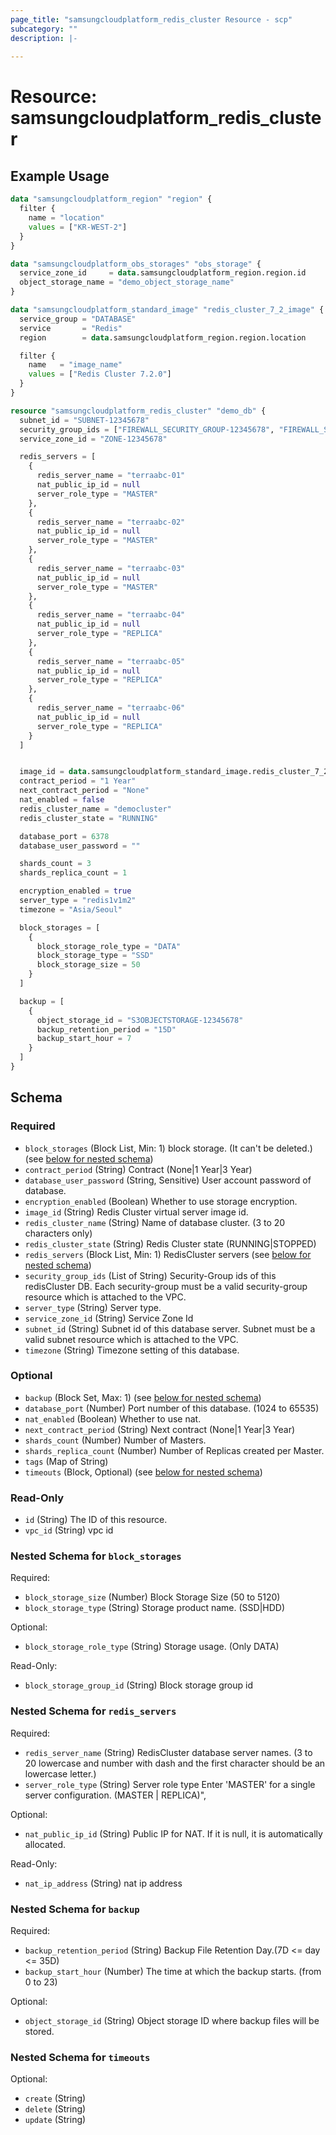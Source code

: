 ```yaml
---
page_title: "samsungcloudplatform_redis_cluster Resource - scp"
subcategory: ""
description: |-
  
---
```


# Resource: samsungcloudplatform_redis_cluster




## Example Usage

```terraform
data "samsungcloudplatform_region" "region" {
  filter {
    name = "location"
    values = ["KR-WEST-2"]
  }
}

data "samsungcloudplatform_obs_storages" "obs_storage" {
  service_zone_id     = data.samsungcloudplatform_region.region.id
  object_storage_name = "demo_object_storage_name"
}

data "samsungcloudplatform_standard_image" "redis_cluster_7_2_image" {
  service_group = "DATABASE"
  service       = "Redis"
  region        = data.samsungcloudplatform_region.region.location

  filter {
    name   = "image_name"
    values = ["Redis Cluster 7.2.0"]
  }
}

resource "samsungcloudplatform_redis_cluster" "demo_db" {
  subnet_id = "SUBNET-12345678"
  security_group_ids = ["FIREWALL_SECURITY_GROUP-12345678", "FIREWALL_SECURITY_GROUP-87654321"]
  service_zone_id = "ZONE-12345678"

  redis_servers = [
    {
      redis_server_name = "terraabc-01"
      nat_public_ip_id = null
      server_role_type = "MASTER"
    },
    {
      redis_server_name = "terraabc-02"
      nat_public_ip_id = null
      server_role_type = "MASTER"
    },
    {
      redis_server_name = "terraabc-03"
      nat_public_ip_id = null
      server_role_type = "MASTER"
    },
    {
      redis_server_name = "terraabc-04"
      nat_public_ip_id = null
      server_role_type = "REPLICA"
    },
    {
      redis_server_name = "terraabc-05"
      nat_public_ip_id = null
      server_role_type = "REPLICA"
    },
    {
      redis_server_name = "terraabc-06"
      nat_public_ip_id = null
      server_role_type = "REPLICA"
    }
  ]


  image_id = data.samsungcloudplatform_standard_image.redis_cluster_7_2_image.id
  contract_period = "1 Year"
  next_contract_period = "None"
  nat_enabled = false
  redis_cluster_name = "democluster"
  redis_cluster_state = "RUNNING"

  database_port = 6378
  database_user_password = ""

  shards_count = 3
  shards_replica_count = 1

  encryption_enabled = true
  server_type = "redis1v1m2"
  timezone = "Asia/Seoul"

  block_storages = [
    {
      block_storage_role_type = "DATA"
      block_storage_type = "SSD"
      block_storage_size = 50
    }
  ]

  backup = [
    {
      object_storage_id = "S3OBJECTSTORAGE-12345678"
      backup_retention_period = "15D"
      backup_start_hour = 7
    }
  ]
}
```

<!-- schema generated by tfplugindocs -->
## Schema

### Required

- `block_storages` (Block List, Min: 1) block storage. (It can't be deleted.) (see [below for nested schema](#nestedblock--block_storages))
- `contract_period` (String) Contract (None|1 Year|3 Year)
- `database_user_password` (String, Sensitive) User account password of database.
- `encryption_enabled` (Boolean) Whether to use storage encryption.
- `image_id` (String) Redis Cluster virtual server image id.
- `redis_cluster_name` (String) Name of database cluster. (3 to 20 characters only)
- `redis_cluster_state` (String) Redis Cluster state (RUNNING|STOPPED)
- `redis_servers` (Block List, Min: 1) RedisCluster servers (see [below for nested schema](#nestedblock--redis_servers))
- `security_group_ids` (List of String) Security-Group ids of this redisCluster DB. Each security-group must be a valid security-group resource which is attached to the VPC.
- `server_type` (String) Server type.
- `service_zone_id` (String) Service Zone Id
- `subnet_id` (String) Subnet id of this database server. Subnet must be a valid subnet resource which is attached to the VPC.
- `timezone` (String) Timezone setting of this database.

### Optional

- `backup` (Block Set, Max: 1) (see [below for nested schema](#nestedblock--backup))
- `database_port` (Number) Port number of this database. (1024 to 65535)
- `nat_enabled` (Boolean) Whether to use nat.
- `next_contract_period` (String) Next contract (None|1 Year|3 Year)
- `shards_count` (Number) Number of Masters.
- `shards_replica_count` (Number) Number of Replicas created per Master.
- `tags` (Map of String)
- `timeouts` (Block, Optional) (see [below for nested schema](#nestedblock--timeouts))

### Read-Only

- `id` (String) The ID of this resource.
- `vpc_id` (String) vpc id

<a id="nestedblock--block_storages"></a>
### Nested Schema for `block_storages`

Required:

- `block_storage_size` (Number) Block Storage Size (50 to 5120)
- `block_storage_type` (String) Storage product name. (SSD|HDD)

Optional:

- `block_storage_role_type` (String) Storage usage. (Only DATA)

Read-Only:

- `block_storage_group_id` (String) Block storage group id


<a id="nestedblock--redis_servers"></a>
### Nested Schema for `redis_servers`

Required:

- `redis_server_name` (String) RedisCluster database server names. (3 to 20 lowercase and number with dash and the first character should be an lowercase letter.)
- `server_role_type` (String) Server role type Enter 'MASTER' for a single server configuration. (MASTER | REPLICA)",

Optional:

- `nat_public_ip_id` (String) Public IP for NAT. If it is null, it is automatically allocated.

Read-Only:

- `nat_ip_address` (String) nat ip address


<a id="nestedblock--backup"></a>
### Nested Schema for `backup`

Required:

- `backup_retention_period` (String) Backup File Retention Day.(7D <= day <= 35D)
- `backup_start_hour` (Number) The time at which the backup starts. (from 0 to 23)

Optional:

- `object_storage_id` (String) Object storage ID where backup files will be stored.


<a id="nestedblock--timeouts"></a>
### Nested Schema for `timeouts`

Optional:

- `create` (String)
- `delete` (String)
- `update` (String)

